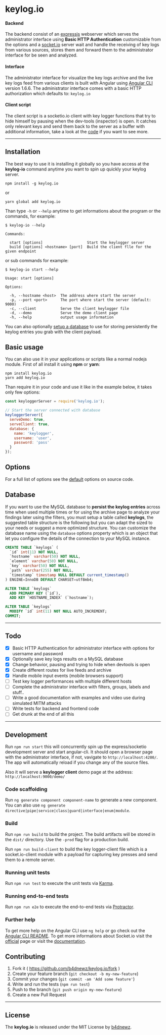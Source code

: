 # keylog.io

#### Backend
The backend consist of an [expressjs](https://expressjs.com/) webserver which serves the administrator interface using __Basic HTTP Authentication__ customizable from the options and a [socket.io](https://socket.io/) server wait and handle the receiving of key logs from various sources, stores them and forward them to the administrator interface for be seen and analyzed.

#### Interface
The administrator interface for visualize the key logs archive and the live key logs feed from various clients is built with Angular using [Angular CLI](https://github.com/angular/angular-cli) version 1.6.6. The administrator interface comes with a basic HTTP authorization which defaults to: `keylog.io`

#### Client script
The client script is a socketio.io client with key logger functions that try to hide himself by pausing when the dev-tools (inspector) is open. It catches only relevant keys and send them back to the server as a buffer with additional information, take a look at the [code](lib/client.js) if you want to see more.

---

## Installation
The best way to use it is installing it globally so you have access at the __keylog-io__ command anytime you want to spin up quickly your keylog server.
```
npm install -g keylog.io

```
or
```
yarn global add keylog.io
```
Than type `-h` or `--help` anytime to get informations about the program or the commands, for example:
```
$ keylog-io --help

Commands:

  start [options]                    Start the keylogger server
  build [options] <hostname> [port]  Build the client flle for the given endpoint
```
or sub commands for example:
```
$ keylog-io start --help

Usage: start [options]

Options:

  -h, --hostname <host>  The address where start the server
  -p, --port <port>      The port where start the server (default: 9000)
  -c, --client           Serve the client keylogger file
  -d, --demo             Serve the demo client page
  -h, --help             output usage information
```
You can also optionally [setup a database]() to use for storing persistently the keylog entries you grab with the client payload.

## Basic usage
You can also use it in your applications or scripts like a normal nodejs module.
First of all install it using __npm__ or __yarn__:
```
npm install keylog.io
yarn add keylog.io
```
Than require it in your code and use it like in the example below, it takes only few options:
```js
const keyloggerServer = require('keylog.io');

// Start the server connected with database
keyloggerServer({
  serveDemo: true,
  serveClient: true,
  database: {
    name: 'keylogger',
    username: 'user',
    password: 'pass'
  }
});

```

## Options
For a full list of options see the [default](lib/index.js#L27-L49) options on source code.

## Database
If you want to use the MySQL database to __persist the keylog entries__ across time when used multiple times or for using the
archive page to analyze your findings later using the filters, you must setup a table called __keylogs__, the suggested
table structure is the following but you can adapt the sized to your needs or suggest a more optimized structure. You can customize the database name using the `database` options property which is an object that let you configure the details of the connection to your MySQL instance.
```sql
CREATE TABLE `keylogs` (
  `id` int(11) NOT NULL,
  `hostname` varchar(50) NOT NULL,
  `element` varchar(50) NOT NULL,
  `key` varchar(50) NOT NULL,
  `path` varchar(255) NOT NULL,
  `timestamp` timestamp NULL DEFAULT current_timestamp()
) ENGINE=InnoDB DEFAULT CHARSET=utf8mb4;

ALTER TABLE `keylogs`
  ADD PRIMARY KEY (`id`),
  ADD KEY `HOSTNAME_INDEX` (`hostname`);

ALTER TABLE `keylogs`
  MODIFY `id` int(11) NOT NULL AUTO_INCREMENT;
COMMIT;
```

---

## Todo
- [x] Basic HTTP Authentication for administrator interface with options for username and password
- [x] Optionally save key logs results on a MySQL database
- [x] Change behavior, pausing and trying to hide when devtools is open
- [x] Create different routes for live feeds and archive
- [x] Handle mobile input events (mobile browsers support)
- [ ] Test key logger performances with multiple different hosts
- [ ] Complete the administrator interface with filters, groups, labels and stuff..
- [ ] Write a good documentation with examples and video use during simulated MITM attacks
- [ ] Write tests for backend and frontend code
- [ ] Get drunk at the end of all this

---

## Development

Run `npm run start` this will concurrently spin up the express/socketio development server and start angular-cli. It should open a browser page with the administrator interface, if not, vavigate to `http://localhost:4200/`. The app will automatically reload if you change any of the source files.

Also it will serve a __keylogger client__ demo page at the address: `http://localhost:9000/demo/`

### Code scaffolding

Run `ng generate component component-name` to generate a new component. You can also use `ng generate directive|pipe|service|class|guard|interface|enum|module`.

### Build

Run `npm run build` to build the project. The build artifacts will be stored in the `dist/` directory. Use the `-prod` flag for a production build.

Run `npm run build-client` to build the key logger-client file which is a socket.io-client module with a payload for capturing key presses and send them to a remote server.

### Running unit tests

Run `npm run test` to execute the unit tests via [Karma](https://karma-runner.github.io).

### Running end-to-end tests

Run `npm run e2e` to execute the end-to-end tests via [Protractor](http://www.protractortest.org/).

### Further help

To get more help on the Angular CLI use `ng help` or go check out the [Angular CLI README](https://github.com/angular/angular-cli/blob/master/README.md).
To get more informations about Socket.io visit the [official](https://socket.io/) page or visit the [documentation](https://socket.io/docs/).

## Contributing

1. Fork it ( https://github.com/b4dnewz/keylog.io/fork )
2. Create your feature branch (`git checkout -b my-new-feature`)
3. Commit your changes (`git commit -am 'Add some feature'`)
4. Write and run the tests (`npm run test`)
5. Push to the branch (`git push origin my-new-feature`)
6. Create a new Pull Request

---

## License
The __keylog.io__ is released under the MIT License by [b4dnewz](https://b4dnewz.github.io/).
